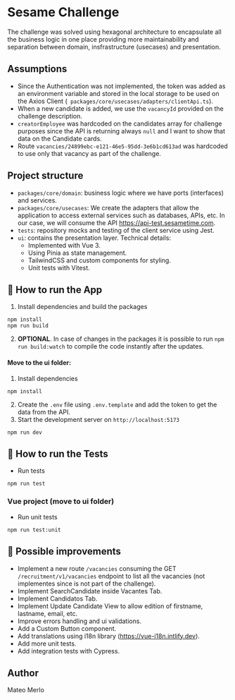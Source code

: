 # Sesame Challenge
The challenge was solved using hexagonal architecture to encapsulate all the business logic in one place providing more maintainability and separation between domain, insfrastructure (usecases) and presentation.

## Assumptions
- Since the Authentication was not implemented, the token was added as an environment variable and stored in the local storage to be used on the Axios Client (``` packages/core/usecases/adapters/clientApi.ts```).
- When a new candidate is added, we use the ```vacancyId``` provided on the challenge description.
- ```creatorEmployee``` was hardcoded on the candidates array for challenge purposes since the API is returning always ```null``` and I want to show that data on the Candidate cards.
- Route ```vacancies/24899ebc-e121-46e5-95dd-3e6b1cd613ad``` was hardcoded to use only that vacancy as part of the challenge.


## Project structure

- `packages/core/domain`: business logic where we have ports (interfaces) and services.
- `packages/core/usecases`: We create the adapters that allow the application to access external services such as databases, APIs, etc. In our case, we will consume the API https://api-test.sesametime.com.
- `tests`: repository mocks and testing of the client service using Jest. 
- `ui`: contains the presentation layer. Technical details:
    - Implemented with Vue 3.
    - Using Pinia as state management.
    - TailwindCSS and custom components for styling.
    - Unit tests with Vitest.


## 🚀 How to run the App
1. Install dependencies and build the packages
```console
npm install
npm run build
```
2. **OPTIONAL**. In case of changes in the packages it is possible to run ```npm run build:watch``` to compile the code instantly after the updates. 

#### Move to the ui folder:
1. Install dependencies
```console
npm install
```
2. Create the ```.env``` file using ```.env.template``` and add the token to get the data from the API.
3. Start the development server on `http://localhost:5173`
```console
npm run dev
```


## 🧪 How to run the Tests
- Run tests  
```console
npm run test
```
### Vue project (move to ui folder)
- Run unit tests
```console
npm run test:unit
```


## 💪 Possible improvements
- Implement a new route ```/vacancies``` consuming the GET ```/recruitment/v1/vacancies``` endpoint to list all the vacancies (not implementes since is not part of the challenge).
- Implement SearchCandidate inside Vacantes Tab.
- Implement Candidatos Tab.
- Implement Update Candidate View to allow edition of firstname, lastname, email, etc.
- Improve errors handling and ui validations.
- Add a Custom Button component.
- Add translations using i18n library (https://vue-i18n.intlify.dev).
- Add more unit tests.
- Add integration tests with Cypress.


## Author
Mateo Merlo